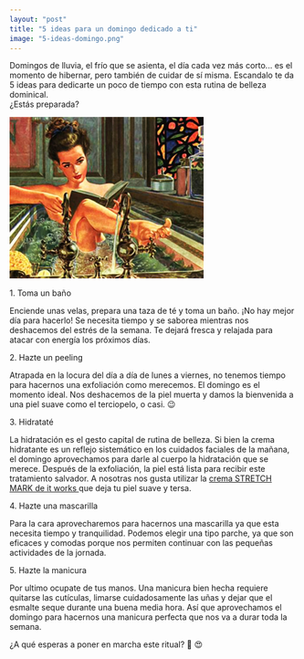 ```yaml
---
layout: "post"
title: "5 ideas para un domingo dedicado a ti"
image: "5-ideas-domingo.png"
---
```


 <article class="container mod-row">
  <div class="container-item-text-left">
   <p>
    Domingos de lluvia, el frío que se asienta, el día cada vez más corto... es el momento de hibernar, pero también de cuidar  de sí misma.
    Escandalo te da 5 ideas para dedicarte un poco de tiempo con esta rutina de belleza dominical.<br>
    ¿Estás preparada?
   </p>
   </div>
   <div>
      <img src="img/domingo-rutina-belleza.jpg" width="340" height="auto" alt="5 ideas para una dulce rutina de belleza dominical">
   </div>
   <p>
    1. Toma un baño
   </p>
   <p>
    Enciende unas velas, prepara una taza de té y toma un baño. ¡No hay mejor día para hacerlo! Se necesita tiempo y se saborea mientras nos deshacemos del estrés de la semana. Te dejará fresca y relajada para atacar con energía los próximos días.
   </p>
   <p>
    2. Hazte un peeling
    </p>
    <p>
    Atrapada en la locura del día a día de lunes a viernes, no tenemos tiempo para hacernos una exfoliación como merecemos. El domingo es el momento ideal. Nos deshacemos de la piel muerta y damos la bienvenida a una piel suave como el terciopelo, o casi. 😉
    </p>
    <p>
    3. Hidrataté
    </p>
    <p>
    La hidratación es el gesto capital de rutina de belleza. Si bien la crema hidratante es un reflejo sistemático en los cuidados faciales de la mañana, el domingo aprovechamos para darle al cuerpo la hidratación que se merece. Después de la exfoliación, la piel está lista para recibir este tratamiento salvador. A nosotras nos gusta utilizar la <a href="http://escandalo.itworks.com/shop/product/212/"> crema STRETCH MARK de it works </a> que deja tu piel suave y tersa.
    </p>
    <p>
    4. Hazte una mascarilla
    </p>
    <p>
    Para la cara aprovecharemos para hacernos una mascarilla ya que esta necesita tiempo y tranquilidad. Podemos elegir una tipo parche, ya que son eficaces y comodas porque nos permiten continuar con las pequeñas actividades de la jornada.
    </p>
    <p>
    5. Hazte la manicura
    </p>
    <p>
    Por ultimo ocupate de tus manos. Una manicura bien hecha requiere quitarse las cutículas, limarse cuidadosamente las uñas y dejar que el esmalte seque durante una buena media hora. Así que aprovechamos el domingo para hacernos una manicura perfecta que nos va a durar toda la semana.
    </p>
    <p>
    ¿A qué esperas a poner en marcha este ritual? 🛀 😍
